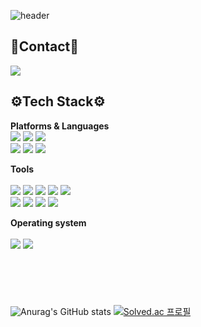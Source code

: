 <div align="left">

![header](https://capsule-render.vercel.app/api?type=wave&color=7f3ace&height=250&section=header&text=Minji's%20Github&fontSize=70&fontColor=FFFFFF)

## 💜Contact💜
<img src="https://img.shields.io/badge/jmjmmm@kookmin.ac.kr-EA4335?style=flat&logo=Gmail&logoColor=white" />

<br>
	
##  ⚙️Tech Stack⚙️
**Platforms & Languages**
<br>
	<img src="https://img.shields.io/badge/Python-3776AB?style=flat&logo=Python&logoColor=white" />
	<img src="https://img.shields.io/badge/Pytorch-EE4C2C?style=flat&logo=Pytorch&logoColor=white" />
	<img src="https://img.shields.io/badge/SQL-4479A1?style=flat&logo=MySQL&logoColor=white" />
<br>
	<img src="https://img.shields.io/badge/R-276DC3?style=flat-square&logo=R&logoColor=white" />
	<img src="https://img.shields.io/badge/QGIS-589632?style=flat&logo=Qgis&logoColor=white" />
	<img src="https://img.shields.io/badge/Excel-217346?style=flat&logo=MicrosoftExcel&logoColor=white" />
<br>
	
**Tools**
<br>	
	<img src="https://img.shields.io/badge/Jupyter-F37626?style=flat&logo=Jupyter&logoColor=white" />
	<img src="https://img.shields.io/badge/Google Colab-F9AB00?style=flat&logo=Google Colab&logoColor=white" />
	<img src="https://img.shields.io/badge/Spyder IDE-FF0000?style=flat&logo=Spyder IDE&logoColor=white" />
	<img src="https://img.shields.io/badge/VS Code-007ACC?style=flat&logo=Visual Studio Code&logoColor=white" />
	<img src="https://img.shields.io/badge/Eclipse IDE-2C2255?style=flat&logo=Eclipse IDE&logoColor=white" />
<br>
	<img src="https://img.shields.io/badge/Git-F05032?style=flat&logo=Git&logoColor=white" />
	<img src="https://img.shields.io/badge/Github-181717?style=flat&logo=Github&logoColor=white" />
	<img src="https://img.shields.io/badge/Notion-000000?style=flat&logo=Notion&logoColor=white" />
	<img src="https://img.shields.io/badge/Slack-4A154B?style=flat&logo=Slack&logoColor=white" />
<br>
	
**Operating system**
<br>	
	<img src="https://img.shields.io/badge/Widnows-0078D6?style=flat&logo=Windows&logoColor=white" />
	<img src="https://img.shields.io/badge/macOS-000000?style=flat&logo=macOS&logoColor=white" />

<br>
<br>

#
![Anurag's GitHub stats](https://github-readme-stats.vercel.app/api?username=ijnim&show_icons=true&theme=midnight-purple)
[![Solved.ac
프로필](http://mazassumnida.wtf/api/v2/generate_badge?boj=ijnim)](https://solved.ac/ijnim)

</div>
